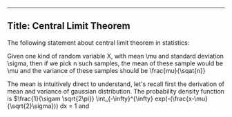 ----------
Title: Central Limit Theorem
----------

The following statement about central limit theorem in statistics:

Given one kind of random variable X, with mean \mu and standard deviation \sigma, then if we pick n such samples, 
the mean of these sample would be \mu and the variance of these samples should be \frac{mu}{\sqat{n}}

The mean is intuitively direct to understand, let's recall first the derivation of mean and variance of gaussian distribution.
The probability density function is $\frac{1}{\sigam \sqrt{2\pi}} \int_{-\infty}^{\infty} exp(-(\frac{x-\mu}{\sqrt{2}\sigma})) dx = 1
and 
